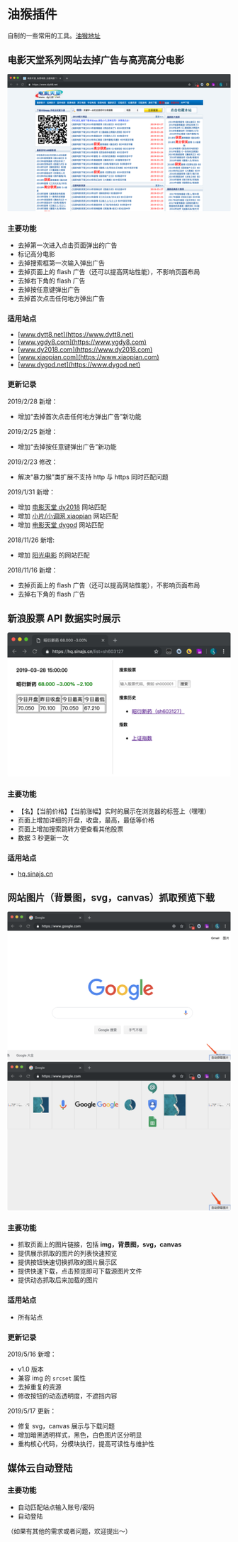 # 油猴插件

自制的一些常用的工具。[油猴地址](https://greasyfork.org/zh-CN/users/226081-yujinpan)

## 电影天堂系列网站去掉广告与高亮高分电影

![](./images/removeAD-example.png)

### 主要功能

- 去掉第一次进入点击页面弹出的广告
- 标记高分电影
- 去掉搜索框第一次输入弹出广告
- 去掉页面上的 flash 广告（还可以提高网站性能），不影响页面布局
- 去掉右下角的 flash 广告
- 去掉按任意键弹出广告
- 去掉首次点击任何地方弹出广告

### 适用站点

- [www.dytt8.net](https://www.dytt8.net)
- [www.ygdy8.com](https://www.ygdy8.com)
- [www.dy2018.com](https://www.dy2018.com)
- [www.xiaopian.com](https://www.xiaopian.com)
- [www.dygod.net](https://www.dygod.net)

### 更新记录

2019/2/28 新增：

- 增加“去掉首次点击任何地方弹出广告”新功能

2019/2/25 新增：

- 增加“去掉按任意键弹出广告”新功能

2019/2/23 修改：

- 解决“暴力猴”类扩展不支持 http 与 https 同时匹配问题

2019/1/31 新增：

- 增加 [电影天堂 dy2018](https://www.dy2018.com) 网站匹配
- 增加 [小片/小调网 xiaopian](https://www.xiaopian.com) 网站匹配
- 增加 [电影天堂 dygod](https://www.dygod.net) 网站匹配

2018/11/26 新增:

- 增加 [阳光电影](https://www.ygdy8.com) 的网站匹配

2018/11/16 新增：

- 去掉页面上的 flash 广告（还可以提高网站性能），不影响页面布局
- 去掉右下角的 flash 广告

## 新浪股票 API 数据实时展示

![](./images/sina-stock-example.png)

### 主要功能

- 【名】【当前价格】【当前涨幅】实时的展示在浏览器的标签上（嘿嘿）
- 页面上增加详细的开盘，收盘，最高，最低等价格
- 页面上增加搜索跳转方便查看其他股票
- 数据 3 秒更新一次

### 适用站点

- [hq.sinajs.cn](https://hq.sinajs.cn/list=sh000001)

## 网站图片（背景图，svg，canvas）抓取预览下载

![](./images/super-image-reptile-1.png)
![](./images/super-image-reptile-2.png)

### 主要功能

- 抓取页面上的图片链接，包括 **img，背景图，svg，canvas**
- 提供展示抓取的图片的列表快速预览
- 提供按钮快速切换抓取的图片展示区
- 提供快速下载，点击预览即可下载源图片文件
- 提供动态抓取后来加载的图片

### 适用站点

- 所有站点

### 更新记录

2019/5/16 新增：

- v1.0 版本
- 兼容 img 的 `srcset` 属性
- 去掉重复的资源
- 修改按钮的动态透明度，不遮挡内容

2019/5/17 更新：

- 修复 svg，canvas 展示与下载问题
- 增加暗黑透明样式，黑色，白色图片区分明显
- 重构核心代码，分模块执行，提高可读性与维护性

## 媒体云自动登陆

### 主要功能

- 自动匹配站点输入账号/密码
- 自动登陆

（如果有其他的需求或者问题，欢迎提出～）
